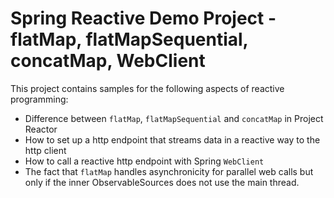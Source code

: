 # Spring Reactive Demo Project - flatMap, flatMapSequential, concatMap, WebClient

This project contains samples for the following aspects of reactive programming:

* Difference between `flatMap`, `flatMapSequential` and `concatMap` in Project Reactor
* How to set up a http endpoint that streams data in a reactive way to the http client
* How to call a reactive http endpoint with Spring `WebClient`
* The fact that `flatMap` handles asynchronicity for parallel web calls but only if the inner ObservableSources does not use the main thread.